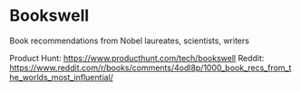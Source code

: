 # Bookswell
Book recommendations from Nobel laureates, scientists, writers

Product Hunt: https://www.producthunt.com/tech/bookswell
Reddit: https://www.reddit.com/r/books/comments/4odl8p/1000_book_recs_from_the_worlds_most_influential/
